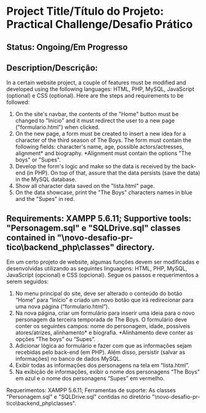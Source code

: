 # Project Title/Título do Projeto: Practical Challenge/Desafio Prático

## Status: Ongoing/Em Progresso

## Description/Descrição: 

In a certain website project, a couple of features must be modified and developed using the following languages: HTML, PHP, MySQL, JavaScript (optional) e CSS (optional). Here are the steps and requirements to be followed:

1. On the site's navbar, the contents of the "Home" button must be changed to "Início" and it must redirect the user to a new page ("formulario.html") when clicked.
2. On the new page, a form must be created to insert a new idea for a character of the third season of The Boys. The form must contain the following fields: character's name, age, possible actors/actresses, alignment* and biography. *Alignment must contain the options "The boys" or "Supes".
3. Develop the form's logic and make so the data is received by the back-end (in PHP). On top of that, assure that the data persists (save the data) in the MySQL database.
4. Show all character data saved on the "lista.html" page.
5. On the data showcase, print the "The Boys" characters names in blue and the "Supes" in red.

Requirements: XAMPP 5.6.11; Supportive tools: "Personagem.sql" e "SQLDrive.sql" classes contained in "\novo-desafio-pr-tico\backend_php\classes" directory.
---
Em um certo projeto de website, algumas funções devem ser modificadas e desenvolvidas utilizando as seguintes linguagens: HTML, PHP, MySQL, JavaScript (opcional) e CSS (opcional). Segue os passos e requerimentos a serem seguidos:

1. No menu principal do site, deve ser alterado o conteúdo do botão “Home” para “Início” e criado um novo botão que irá redirecionar para uma nova página (“formulario.html”).
2. Na nova página, criar um formulário para inserir uma ideia para o novo personagem da terceira temporada de The Boys. O formulário deve conter os seguintes campos: nome do personagem, idade, possíveis atores/atrizes, alinhamento* e biografia. *Alinhamento deve conter as opções “The boys” ou “Supes”.
3. Adicionar lógica ao formulário e fazer com que as informações sejam recebidas pelo back-end (em PHP). Além disso, persistir (salvar as informações) no banco de dados MySQL.
4. Exibir todas as informações dos personagens na tela em “lista.html”.
5. Na exibição de informações, exibir o nome dos personagens “The Boys” em azul e o nome dos personagens “Supes” em vermelho.

Requerimentos: XAMPP 5.6.11; Ferramentas de suporte: As classes "Personagem.sql" e "SQLDrive.sql" contidas no diretório "\novo-desafio-pr-tico\backend_php\classes".
